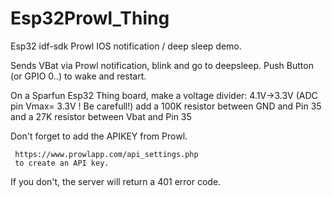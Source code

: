 # Esp32Prowl_Thing
Esp32 idf-sdk Prowl IOS notification / deep sleep demo.

Sends VBat via Prowl notification, blink and go to deepsleep.
Push Button (or GPIO 0..) to wake and restart.

On a Sparfun Esp32 Thing board,
make a voltage divider: 4.1V->3.3V
(ADC pin Vmax= 3.3V ! Be carefull!)
add a 100K resistor between GND and Pin 35 
and a 27K resistor between Vbat and Pin 35

Don't forget to add the APIKEY from Prowl.

     https://www.prowlapp.com/api_settings.php
     to create an API key.
 
If you don't, the server will return a 401 error code.
